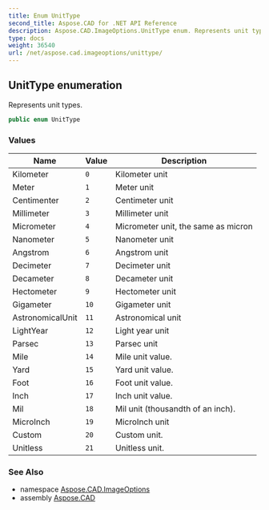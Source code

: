 ```yaml
---
title: Enum UnitType
second_title: Aspose.CAD for .NET API Reference
description: Aspose.CAD.ImageOptions.UnitType enum. Represents unit types
type: docs
weight: 36540
url: /net/aspose.cad.imageoptions/unittype/
---
```

## UnitType enumeration

Represents unit types.

```csharp
public enum UnitType
```

### Values

| Name | Value | Description |
| --- | --- | --- |
| Kilometer | `0` | Kilometer unit |
| Meter | `1` | Meter unit |
| Centimenter | `2` | Centimeter unit |
| Millimeter | `3` | Millimeter unit |
| Micrometer | `4` | Micrometer unit, the same as micron |
| Nanometer | `5` | Nanometer unit |
| Angstrom | `6` | Angstrom unit |
| Decimeter | `7` | Decimeter unit |
| Decameter | `8` | Decameter unit |
| Hectometer | `9` | Hectometer unit |
| Gigameter | `10` | Gigameter unit |
| AstronomicalUnit | `11` | Astronomical unit |
| LightYear | `12` | Light year unit |
| Parsec | `13` | Parsec unit |
| Mile | `14` | Mile unit value. |
| Yard | `15` | Yard unit value. |
| Foot | `16` | Foot unit value. |
| Inch | `17` | Inch unit value. |
| Mil | `18` | Mil unit (thousandth of an inch). |
| MicroInch | `19` | MicroInch unit |
| Custom | `20` | Custom unit. |
| Unitless | `21` | Unitless unit. |

### See Also

* namespace [Aspose.CAD.ImageOptions](../../aspose.cad.imageoptions/)
* assembly [Aspose.CAD](../../)


